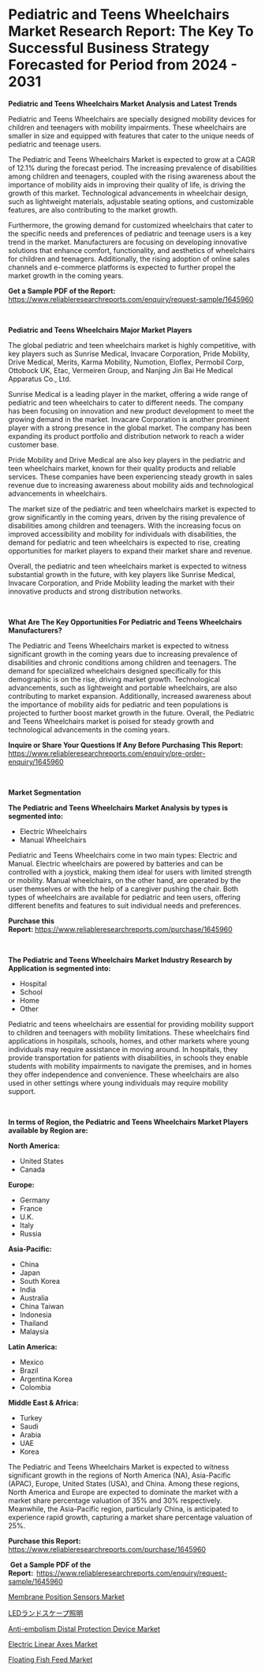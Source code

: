 <p><h1>Pediatric and Teens Wheelchairs Market Research Report: The Key To Successful Business Strategy Forecasted for Period from 2024 - 2031</h1></p><p><strong>Pediatric and Teens Wheelchairs Market Analysis and Latest Trends</strong></p>
<p><p>Pediatric and Teens Wheelchairs are specially designed mobility devices for children and teenagers with mobility impairments. These wheelchairs are smaller in size and equipped with features that cater to the unique needs of pediatric and teenage users.</p><p>The Pediatric and Teens Wheelchairs Market is expected to grow at a CAGR of 12.1% during the forecast period. The increasing prevalence of disabilities among children and teenagers, coupled with the rising awareness about the importance of mobility aids in improving their quality of life, is driving the growth of this market. Technological advancements in wheelchair design, such as lightweight materials, adjustable seating options, and customizable features, are also contributing to the market growth.</p><p>Furthermore, the growing demand for customized wheelchairs that cater to the specific needs and preferences of pediatric and teenage users is a key trend in the market. Manufacturers are focusing on developing innovative solutions that enhance comfort, functionality, and aesthetics of wheelchairs for children and teenagers. Additionally, the rising adoption of online sales channels and e-commerce platforms is expected to further propel the market growth in the coming years.</p></p>
<p><strong>Get a Sample PDF of the Report:&nbsp;</strong> <a href="https://www.reliableresearchreports.com/enquiry/request-sample/1645960">https://www.reliableresearchreports.com/enquiry/request-sample/1645960</a></p>
<p>&nbsp;</p>
<p><strong>Pediatric and Teens Wheelchairs Major Market Players</strong></p>
<p><p>The global pediatric and teen wheelchairs market is highly competitive, with key players such as Sunrise Medical, Invacare Corporation, Pride Mobility, Drive Medical, Merits, Karma Mobility, Numotion, Eloflex, Permobil Corp, Ottobock UK, Etac, Vermeiren Group, and Nanjing Jin Bai He Medical Apparatus Co., Ltd.</p><p>Sunrise Medical is a leading player in the market, offering a wide range of pediatric and teen wheelchairs to cater to different needs. The company has been focusing on innovation and new product development to meet the growing demand in the market. Invacare Corporation is another prominent player with a strong presence in the global market. The company has been expanding its product portfolio and distribution network to reach a wider customer base.</p><p>Pride Mobility and Drive Medical are also key players in the pediatric and teen wheelchairs market, known for their quality products and reliable services. These companies have been experiencing steady growth in sales revenue due to increasing awareness about mobility aids and technological advancements in wheelchairs.</p><p>The market size of the pediatric and teen wheelchairs market is expected to grow significantly in the coming years, driven by the rising prevalence of disabilities among children and teenagers. With the increasing focus on improved accessibility and mobility for individuals with disabilities, the demand for pediatric and teen wheelchairs is expected to rise, creating opportunities for market players to expand their market share and revenue.</p><p>Overall, the pediatric and teen wheelchairs market is expected to witness substantial growth in the future, with key players like Sunrise Medical, Invacare Corporation, and Pride Mobility leading the market with their innovative products and strong distribution networks.</p></p>
<p>&nbsp;</p>
<p><strong>What Are The Key Opportunities For Pediatric and Teens Wheelchairs Manufacturers?</strong></p>
<p><p>The Pediatric and Teens Wheelchairs market is expected to witness significant growth in the coming years due to increasing prevalence of disabilities and chronic conditions among children and teenagers. The demand for specialized wheelchairs designed specifically for this demographic is on the rise, driving market growth. Technological advancements, such as lightweight and portable wheelchairs, are also contributing to market expansion. Additionally, increased awareness about the importance of mobility aids for pediatric and teen populations is projected to further boost market growth in the future. Overall, the Pediatric and Teens Wheelchairs market is poised for steady growth and technological advancements in the coming years.</p></p>
<p><strong>Inquire or Share Your Questions If Any Before Purchasing This Report:</strong> <a href="https://www.reliableresearchreports.com/enquiry/pre-order-enquiry/1645960">https://www.reliableresearchreports.com/enquiry/pre-order-enquiry/1645960</a></p>
<p>&nbsp;</p>
<p><strong>Market Segmentation</strong></p>
<p><strong>The Pediatric and Teens Wheelchairs Market Analysis by types is segmented into:</strong></p>
<p><ul><li>Electric Wheelchairs</li><li>Manual Wheelchairs</li></ul></p>
<p><p>Pediatric and Teens Wheelchairs come in two main types: Electric and Manual. Electric wheelchairs are powered by batteries and can be controlled with a joystick, making them ideal for users with limited strength or mobility. Manual wheelchairs, on the other hand, are operated by the user themselves or with the help of a caregiver pushing the chair. Both types of wheelchairs are available for pediatric and teen users, offering different benefits and features to suit individual needs and preferences.</p></p>
<p><strong>Purchase this Report:&nbsp;</strong><a href="https://www.reliableresearchreports.com/purchase/1645960">https://www.reliableresearchreports.com/purchase/1645960</a></p>
<p>&nbsp;</p>
<p><strong>The Pediatric and Teens Wheelchairs Market Industry Research by Application is segmented into:</strong></p>
<p><ul><li>Hospital</li><li>School</li><li>Home</li><li>Other</li></ul></p>
<p><p>Pediatric and teens wheelchairs are essential for providing mobility support to children and teenagers with mobility limitations. These wheelchairs find applications in hospitals, schools, homes, and other markets where young individuals may require assistance in moving around. In hospitals, they provide transportation for patients with disabilities, in schools they enable students with mobility impairments to navigate the premises, and in homes they offer independence and convenience. These wheelchairs are also used in other settings where young individuals may require mobility support.</p></p>
<p>&nbsp;</p>
<p><strong>In terms of Region, the Pediatric and Teens Wheelchairs Market Players available by Region are:</strong></p>
<p>
    <p> <strong> North America: </strong>
        <ul>
            <li>United States</li>
            <li>Canada</li>
        </ul>
        </p> 
    <p> <strong> Europe: </strong>
        <ul>
            <li>Germany</li>
            <li>France</li>
            <li>U.K.</li>
            <li>Italy</li>
            <li>Russia</li>
        </ul>
        </p> 
    <p> <strong> Asia-Pacific: </strong>
        <ul>
            <li>China</li>
            <li>Japan</li>
            <li>South Korea</li>
            <li>India</li>
            <li>Australia</li>
            <li>China Taiwan</li>
            <li>Indonesia</li>
            <li>Thailand</li>
            <li>Malaysia</li>
        </ul>
        </p> 
    <p> <strong> Latin America: </strong>
        <ul>
            <li>Mexico</li>
            <li>Brazil</li>
            <li>Argentina Korea</li>
            <li>Colombia</li>
        </ul>
        </p> 
    <p> <strong> Middle East & Africa: </strong>
        <ul>
            <li>Turkey</li>
            <li>Saudi</li>
            <li>Arabia</li>
            <li>UAE</li>
            <li>Korea</li>
        </ul>
    </p>
    </p>
<p><p>The Pediatric and Teens Wheelchairs Market is expected to witness significant growth in the regions of North America (NA), Asia-Pacific (APAC), Europe, United States (USA), and China. Among these regions, North America and Europe are expected to dominate the market with a market share percentage valuation of 35% and 30% respectively. Meanwhile, the Asia-Pacific region, particularly China, is anticipated to experience rapid growth, capturing a market share percentage valuation of 25%.</p></p>
<p><strong>Purchase this Report: </strong><a href="https://www.reliableresearchreports.com/purchase/1645960">https://www.reliableresearchreports.com/purchase/1645960</a></p>
<p>&nbsp;<strong>Get a Sample PDF of the Report:&nbsp;&nbsp;</strong><a href="https://www.reliableresearchreports.com/enquiry/request-sample/1645960">https://www.reliableresearchreports.com/enquiry/request-sample/1645960</a></p>
<p><strong></strong></p>
<p><p><a href="https://github.com/okotobwrhuteie/Market-Research-Report-List-1/blob/main/membrane-position-sensors-market.md">Membrane Position Sensors Market</a></p><p><a href="https://github.com/ycmtqqhvk3273/Market-Research-Report-List-1/blob/main/5605514186151.md">LEDランドスケープ照明</a></p><p><a href="https://issuu.com/reportprime-2/docs/anti-embolism-distal-protection-device-market-size">Anti-embolism Distal Protection Device Market</a></p><p><a href="https://github.com/myacatherineblakecaczo9vcsw/Market-Research-Report-List-1/blob/main/electric-linear-axes-market.md">Electric Linear Axes Market</a></p><p><a href="https://view.publitas.com/reportprime-1/floating-fish-feed-market-research-report-forecasted-for-period-from-2024-2031-by-market-type-market-application-and-region/">Floating Fish Feed Market</a></p></p>